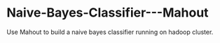 # Naive-Bayes-Classifier---Mahout
Use Mahout to build a naive bayes classifier running on hadoop cluster.
   
